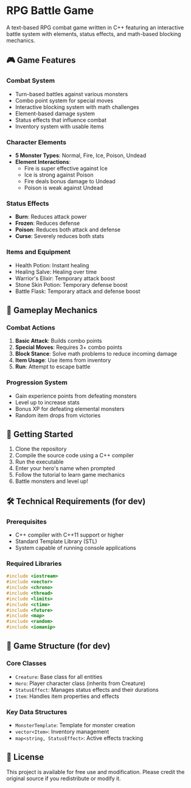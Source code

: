 # RPG Battle Game

A text-based RPG combat game written in C++ featuring an interactive battle system with elements, status effects, and math-based blocking mechanics.

## 🎮 Game Features

### Combat System
- Turn-based battles against various monsters
- Combo point system for special moves
- Interactive blocking system with math challenges
- Element-based damage system
- Status effects that influence combat
- Inventory system with usable items

### Character Elements
- **5 Monster Types**: Normal, Fire, Ice, Poison, Undead
- **Element Interactions**:
  - Fire is super effective against Ice
  - Ice is strong against Poison
  - Fire deals bonus damage to Undead
  - Poison is weak against Undead

### Status Effects
- **Burn**: Reduces attack power
- **Frozen**: Reduces defense
- **Poison**: Reduces both attack and defense
- **Curse**: Severely reduces both stats

### Items and Equipment
- Health Potion: Instant healing
- Healing Salve: Healing over time
- Warrior's Elixir: Temporary attack boost
- Stone Skin Potion: Temporary defense boost
- Battle Flask: Temporary attack and defense boost

## 🎯 Gameplay Mechanics

### Combat Actions
1. **Basic Attack**: Builds combo points
2. **Special Moves**: Requires 3+ combo points
3. **Block Stance**: Solve math problems to reduce incoming damage
4. **Item Usage**: Use items from inventory
5. **Run**: Attempt to escape battle

### Progression System
- Gain experience points from defeating monsters
- Level up to increase stats
- Bonus XP for defeating elemental monsters
- Random item drops from victories


## 🚀 Getting Started

1. Clone the repository
2. Compile the source code using a C++ compiler
3. Run the executable
4. Enter your hero's name when prompted
5. Follow the tutorial to learn game mechanics
6. Battle monsters and level up!



## 🛠️ Technical Requirements (for dev)

### Prerequisites
- C++ compiler with C++11 support or higher
- Standard Template Library (STL)
- System capable of running console applications

### Required Libraries
```cpp
#include <iostream>
#include <vector>
#include <chrono>
#include <thread>
#include <limits>
#include <ctime>
#include <future>
#include <map>
#include <random>
#include <iomanip>
```

## 🎪 Game Structure (for dev)

### Core Classes
- `Creature`: Base class for all entities
- `Hero`: Player character class (inherits from Creature)
- `StatusEffect`: Manages status effects and their durations
- `Item`: Handles item properties and effects

### Key Data Structures
- `MonsterTemplate`: Template for monster creation
- `vector<Item>`: Inventory management
- `map<string, StatusEffect>`: Active effects tracking

## 📜 License

This project is available for free use and modification. Please credit the original source if you redistribute or modify it.
